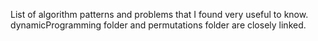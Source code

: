 List of algorithm patterns and problems that I found very useful to know. <br />
dynamicProgramming folder and permutations folder are closely linked.
